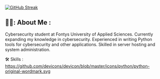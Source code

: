 [![GitHub Streak](https://streak-stats.demolab.com?user=GoofyAhhDev&theme=meta-dark&hide_border=true)](https://git.io/streak-stats)

## 👨‍💻: About Me :

Cybersecurity student at Fontys University of Applied Sciences.
Currently expanding my knowledge in cybersecurity.
Experienced in writing Python tools for cybersecurity and other applications.
Skilled in server hosting and system administration.

🛠️ Skills :
https://github.com/devicons/devicon/blob/master/icons/python/python-original-wordmark.svg
